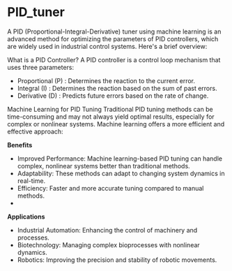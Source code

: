 # PID_tuner
A PID (Proportional-Integral-Derivative) tuner using machine learning is an advanced method for optimizing the parameters of PID controllers, which are widely used in industrial control systems. Here's a brief overview:

What is a PID Controller?
A PID controller is a control loop mechanism that uses three parameters:

* Proportional (P) : Determines the reaction to the current error.
* Integral (I)     : Determines the reaction based on the sum of past errors.
* Derivative (D)   : Predicts future errors based on the rate of change.
  
Machine Learning for PID Tuning
Traditional PID tuning methods can be time-consuming and may not always yield optimal results, especially for complex or nonlinear systems. Machine learning offers a more efficient and effective approach:



**Benefits**
* Improved Performance: Machine learning-based PID tuning can handle complex, nonlinear systems better than traditional methods.
* Adaptability: These methods can adapt to changing system dynamics in real-time.
* Efficiency: Faster and more accurate tuning compared to manual methods.
* 
**Applications**
* Industrial Automation: Enhancing the control of machinery and processes.
* Biotechnology: Managing complex bioprocesses with nonlinear dynamics.
* Robotics: Improving the precision and stability of robotic movements.
